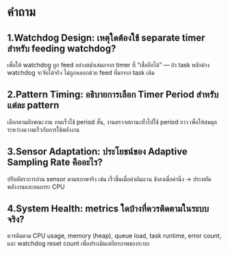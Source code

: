 # คำถาม
## 1.Watchdog Design: เหตุใดต้องใช้ separate timer สำหรับ feeding watchdog?
เพื่อให้ watchdog ถูก feed อย่างสม่ำเสมอจาก timer ที่ “เชื่อถือได้” — ถ้า task หลักค้าง watchdog จะจับได้จริง ไม่ถูกหลอกด้วย feed ที่มาจาก task เดิม
## 2.Pattern Timing: อธิบายการเลือก Timer Period สำหรับแต่ละ pattern
เลือกตามลักษณะงาน  งานเร็วใช้ period สั้น, งานตรวจสถานะทั่วไปใช้ period ยาว เพื่อให้สมดุลระหว่างความเร็วกับการใช้พลังงาน
## 3.Sensor Adaptation: ประโยชน์ของ Adaptive Sampling Rate คืออะไร?
ปรับอัตราการอ่าน sensor ตามสภาพจริง เช่น เร็วขึ้นเมื่อค่าผันผวน ช้าลงเมื่อค่านิ่ง → ประหยัดพลังงานและลดภาระ CPU
## 4.System Health: metrics ใดบ้างที่ควรติดตามในระบบจริง?
ควรติดตาม CPU usage, memory (heap), queue load, task runtime, error count, และ watchdog reset count เพื่อประเมินเสถียรภาพของระบบ


